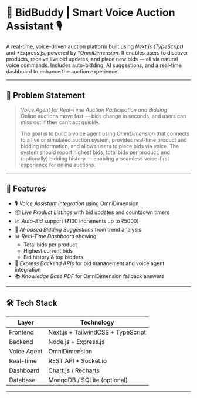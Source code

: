 # 🧠 BidBuddy | Smart Voice Auction Assistant 🎙

A real-time, voice-driven auction platform built using *Next.js (TypeScript)* and *Express.js, powered by **OmniDimension*. It enables users to discover products, receive live bid updates, and place new bids — all via natural voice commands. Includes auto-bidding, AI suggestions, and a real-time dashboard to enhance the auction experience.

---

## 🧩 Problem Statement

> *Voice Agent for Real-Time Auction Participation and Bidding*  
> Online auctions move fast — bids change in seconds, and users can miss out if they can’t act quickly.  
>  
> The goal is to build a voice agent using *OmniDimension* that connects to a live or simulated auction system, provides real-time product and bidding information, and allows users to place bids via voice. The system should report highest bids, total bids per product, and (optionally) bidding history — enabling a seamless voice-first experience for online auctions.

---

## 🚀 Features

- 🎙 *Voice Assistant Integration* using OmniDimension  
- 📦 *Live Product Listings* with bid updates and countdown timers  
- 📈 *Auto-Bid* support (₹100 increments up to ₹5000)  
- 🤖 *AI-based Bidding Suggestions* from trend analysis  
- 📊 *Real-Time Dashboard* showing:
  - Total bids per product  
  - Highest current bids  
  - Bid history & top bidders  
- 🔁 *Express Backend APIs* for bid management and voice agent integration  
- 📚 *Knowledge Base PDF* for OmniDimension fallback answers

---

## 🛠 Tech Stack

| Layer        | Technology                  |
|--------------|------------------------------|
| Frontend     | Next.js + TailwindCSS + TypeScript |
| Backend      | Node.js + Express.js         |
| Voice Agent  | OmniDimension                |
| Real-time    | REST API + Socket.io         |
| Dashboard    | Chart.js / Recharts          |
| Database     | MongoDB / SQLite (optional)  |

---
